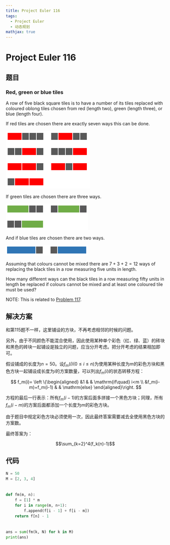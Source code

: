 ```yaml
---
title: Project Euler 116
tags:
  - Project Euler
  - 动态规划
mathjax: true
---
```

<escape><!-- more --></escape>
    

# Project Euler 116
## 题目
### Red, green or blue tiles
A row of five black square tiles is to have a number of its tiles replaced with coloured oblong tiles chosen from red (length two), green (length three), or blue (length four).

If red tiles are chosen there are exactly seven ways this can be done.

![](../images/p116_1.png)

If green tiles are chosen there are three ways.

![](../images/p116_2.png)

And if blue tiles are chosen there are two ways.

![](../images/p116_3.png)

Assuming that colours cannot be mixed there are $7 + 3 + 2 = 12$ ways of replacing the black tiles in a row measuring five units in length.

How many different ways can the black tiles in a row measuring fifty units in length be replaced if colours cannot be mixed and at least one coloured tile must be used?

NOTE: This is related to <a href="/Problem101-125/#Problem_117">Problem 117</a>.


## 解决方案
和第115题不一样，这里铺设的方块，不再考虑相邻的时候的问题。

另外，由于不同颜色不能混合使用，因此使用某种单个彩色（红、绿、蓝）的砖块和黑色的砖块一起铺设是独立的问题，应当分开考虑。把分开考虑的结果相加即可。

假设铺成的长度为$n=50$。设$f_m(i)(0\leq i\leq n)$为使用某种长度为$m$的彩色方块和黑色方块一起铺设成长度为$i$的方案数量，可以列出$f_m(i)$的状态转移方程：

$$
f_m(i)=
\left \{\begin{aligned}
  &1  & & \mathrm{if\quad} i<m \\
  &f_m(i-m)+f_m(i-1) & & \mathrm{else}
\end{aligned}\right.
$$

方程的最后一行表示：所有$f_m(i-1)$的方案后面多拼接一个黑色方块；同理，所有$f_m(i-m)$的方案后面都添加一个长度为$m$的彩色方块。

由于题目中规定彩色方块必须使用一次，因此最终答案需要减去全使用黑色方块的方案数。

最终答案为：

$$\sum_{k=2}^4(f_k(n)-1)$$

## 代码

```py
N = 50
M = [2, 3, 4]


def fm(m, n):
    f = [1] * m
    for i in range(m, n+1):
        f.append(f[i - 1] + f[i - m])
    return f[n] - 1


ans = sum(fm(k, N) for k in M)
print(ans)

```